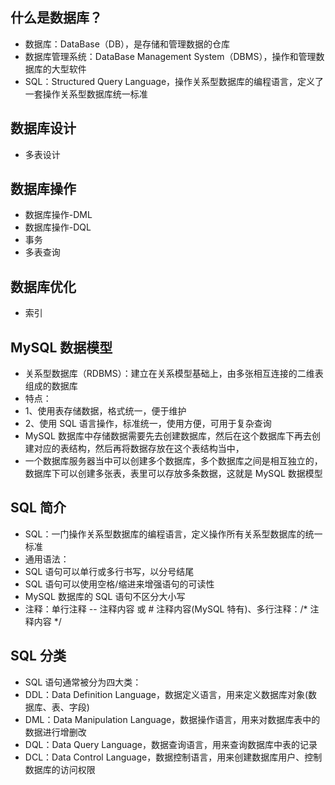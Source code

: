 ## 什么是数据库？
* 数据库：DataBase（DB），是存储和管理数据的仓库
* 数据库管理系统：DataBase Management System（DBMS），操作和管理数据库的大型软件
* SQL：Structured Query Language，操作关系型数据库的编程语言，定义了一套操作关系型数据库统一标准

## 数据库设计
* 多表设计

## 数据库操作
* 数据库操作-DML
* 数据库操作-DQL
* 事务
* 多表查询

## 数据库优化
* 索引

## MySQL 数据模型
* 关系型数据库（RDBMS）：建立在关系模型基础上，由多张相互连接的二维表组成的数据库
* 特点：
* 1、使用表存储数据，格式统一，便于维护
* 2、使用 SQL 语言操作，标准统一，使用方便，可用于复杂查询
* MySQL 数据库中存储数据需要先去创建数据库，然后在这个数据库下再去创建对应的表结构，然后再将数据存放在这个表结构当中，
* 一个数据库服务器当中可以创建多个数据库，多个数据库之间是相互独立的，数据库下可以创建多张表，表里可以存放多条数据，这就是 MySQL 数据模型

## SQL 简介
* SQL：一门操作关系型数据库的编程语言，定义操作所有关系型数据库的统一标准
* 通用语法：
* SQL 语句可以单行或多行书写，以分号结尾
* SQL 语句可以使用空格/缩进来增强语句的可读性
* MySQL 数据库的 SQL 语句不区分大小写
* 注释：单行注释 -- 注释内容 或 # 注释内容(MySQL 特有)、多行注释：/* 注释内容 */

## SQL 分类
* SQL 语句通常被分为四大类：
* DDL：Data Definition Language，数据定义语言，用来定义数据库对象(数据库、表、字段)
* DML：Data Manipulation Language，数据操作语言，用来对数据库表中的数据进行增删改
* DQL：Data Query Language，数据查询语言，用来查询数据库中表的记录
* DCL：Data Control Language，数据控制语言，用来创建数据库用户、控制数据库的访问权限
